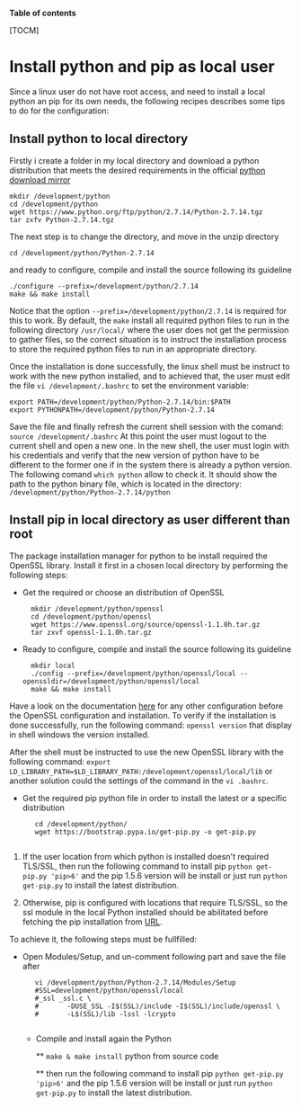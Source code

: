 **Table of contents**

[TOCM]

# Install python and pip as local user
Since a linux user do not have root access, and need to install a local python an pip for its own needs, the following recipes describes some tips to do for the configuration:

## Install python to local directory
Firstly i create a folder in my local directory and download a python distribution that meets the desired requirements in the official [python download mirror](https://www.python.org/ftp/python/ "Python download mirror")

````
mkdir /development/python
cd /development/python
wget https://www.python.org/ftp/python/2.7.14/Python-2.7.14.tgz
tar zxfv Python-2.7.14.tgz
````
The next step is to change the directory, and move in the unzip directory

````
cd /development/python/Python-2.7.14
````
and ready to configure, compile and install the source following its guideline
````
./configure --prefix=/development/python/2.7.14
make && make install
````
Notice that the option `--prefix=/development/python/2.7.14` is required for this to work. By default, the `make` install all required python files to run in the following directory `/usr/local/` where the user does not get the permission to gather files, so the correct situation is to instruct the installation process to store the required python files to run in an appropriate directory.

Once the installation is done successfully, the linux shell must be instruct to work with the new python installed, and to achieved that, the user must edit the file 
`vi /development/.bashrc` to set the environment variable:

```
export PATH=/development/python/Python-2.7.14/bin:$PATH
export PYTHONPATH=/development/python/Python-2.7.14
```
Save the file and finally refresh the current shell session with the comand:
`source /development/.bashrc`
At this point the user must logout to the current shell and open a new one. In the new shell, the user must login with his credentials and verify that the new version of python have to be different to the former one if in the system there is already a python version.
The following comand `which python` allow to check it.
It should show the path to the python binary file, which is located in the directory: 
`/development/python/Python-2.7.14/python`

## Install pip in local directory as user different than root

The package installation manager for python to be install required the OpenSSL library. Install it first in a chosen local directory by 
performing the following steps:
    
   * Get the required or choose an distribution of OpenSSL
   
      ````
        mkdir /development/python/openssl
        cd /development/python/openssl
        wget https://www.openssl.org/source/openssl-1.1.0h.tar.gz
        tar zxvf openssl-1.1.0h.tar.gz 
      ````
      
   * Ready to configure, compile and install the source following its guideline
    
      ````
        mkdir local
        ./config --prefix=/development/python/openssl/local --openssldir=/development/python/openssl/local
        make && make install
      ````
    
Have a look on the documentation [here](https://github.com/openssl/openssl/blob/OpenSSL_1_0_2-stable/INSTALL) for any other configuration 
before the OpenSSL configuration and installation.
To verify if the installation is done successfully, run the following command: `openssl version` that display in shell windows the version 
installed.

After the shell must be instructed to use the new OpenSSL library with the following command:
`export LD_LIBRARY_PATH=$LD_LIBRARY_PATH:/development/openssl/local/lib` 
or another solution could the settings of the command in the `vi .bashrc`. 

* Get the required pip python file in order to install the latest or a specific distribution

   ````
      cd /development/python/
      wget https://bootstrap.pypa.io/get-pip.py -o get-pip.py
      
   ````
1. If the user location from which python is installed doesn't required TLS/SSL, then run the following command to install pip
`python get-pip.py 'pip>6'` and the pip 1.5.6 version will be install or just run `python get-pip.py` to install the latest distribution.

2. Otherwise, pip is configured with locations that require TLS/SSL, so the ssl module in the local Python installed should be abilitated 
before fetching the pip installation from [URL](https://pypi.python.org/simple/pip/).

To achieve it, the following steps must be fullfilled:
 
 * Open Modules/Setup, and un-comment following part and save the file after
 
   ````
      vi /development/python/Python-2.7.14/Modules/Setup
      #SSL=development/python/openssl/local
      #_ssl _ssl.c \
      #       -DUSE_SSL -I$(SSL)/include -I$(SSL)/include/openssl \
      #       -L$(SSL)/lib -lssl -lcrypto
      
   ````
   
   * Compile and install again the Python
      
      ** `make & make install` python from source code 
      
      ** then run the following command to install pip `python get-pip.py 'pip>6'` and the pip 1.5.6 version will be install or just run 
      `python get-pip.py` to install the latest distribution.
